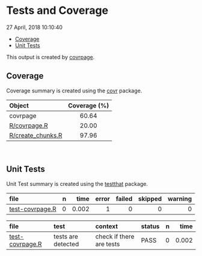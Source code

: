 Tests and Coverage
================
27 April, 2018 10:10:40

-   [Coverage](#coverage)
-   [Unit Tests](#unit-tests)

This output is created by [covrpage](https://github.com/yonicd/covrpage).

Coverage
--------

Coverage summary is created using the [covr](https://github.com/r-lib/covr) package.

| Object                                     | Coverage (%) |
|:-------------------------------------------|:------------:|
| covrpage                                   |     60.64    |
| [R/covrpage.R](../R/covrpage.R)            |     20.00    |
| [R/create\_chunks.R](../R/create_chunks.R) |     97.96    |

<br>

Unit Tests
----------

Unit Test summary is created using the [testthat](https://github.com/r-lib/testthat) package.

| file                                        |    n|   time|  error|  failed|  skipped|  warning|
|:--------------------------------------------|----:|------:|------:|-------:|--------:|--------:|
| [test-covrpage.R](testthat/test-covrpage.R) |    0|  0.002|      1|       0|        0|        0|

| file                                        | test               | context                  | status |    n|   time|
|:--------------------------------------------|:-------------------|:-------------------------|:-------|----:|------:|
| [test-covrpage.R](testthat/test-covrpage.R) | tests are detected | check if there are tests | PASS   |    0|  0.002|
